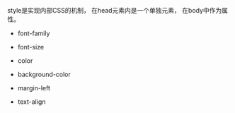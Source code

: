 style是实现内部CSS的机制， 在head元素内是一个单独元素， 在body中作为属性。


* font-family
* font-size

* color
* background-color

* margin-left
* text-align
